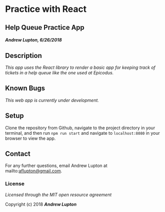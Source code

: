 # Practice with React
## Help Queue Practice App
#### _Andrew Lupton, 6/26/2018_

## Description

_This app uses the React library to render a basic app for keeping track of tickets in a help queue like the one used at Epicodus._


## Known Bugs
_This web app is currently under development._

## Setup

Clone the repository from Github, navigate to the project directory in your terminal, and then run `npm run start` and navigate to `localhost:8080` in your browser to view the app.

## Contact

For any further questions, email Andrew Lupton at mailto:aflupton@gmail.com.

### License

*Licensed through the MIT open resource agreement*

Copyright (c) 2018 **_Andrew Lupton_**
